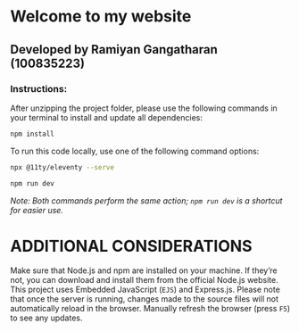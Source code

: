 # Welcome to my website

## Developed by Ramiyan Gangatharan (100835223)

### Instructions:
After unzipping the project folder, please use the following commands in your terminal to install and update all dependencies:

```bash
npm install
```

To run this code locally, use one of the following command options:

```bash
npx @11ty/eleventy --serve
```
```bash
npm run dev
```

_Note: Both commands perform the same action; `npm run dev` is a shortcut for easier use._

# ADDITIONAL CONSIDERATIONS
Make sure that Node.js and npm are installed on your machine. If they’re not, you can download and install them from the official Node.js website. This project uses Embedded JavaScript (`EJS`) and Express.js. Please note that once the server is running, changes made to the source files will not automatically reload in the browser. Manually refresh the browser (press `F5`) to see any updates.
